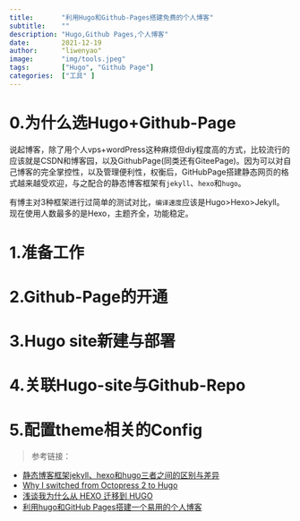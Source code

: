 ```yaml
---
title:       "利用Hugo和Github-Pages搭建免费的个人博客"
subtitle:    ""
description: "Hugo,Github Pages,个人博客"
date:        2021-12-19
author:      "liwenyao"
image:       "img/tools.jpeg"
tags:        ["Hugo", "Github Page"]
categories:  ["工具" ]
---
```



# 0.为什么选Hugo+Github-Page
说起博客，除了用个人vps+wordPress这种麻烦但diy程度高的方式，比较流行的应该就是CSDN和博客园，以及GithubPage(同类还有GiteePage)。因为可以对自己博客的完全掌控性，以及管理便利性，权衡后，GitHubPage搭建静态网页的格式越来越受欢迎，与之配合的静态博客框架有`jekyll`、`hexo`和`hugo`。

有博主对3种框架进行过简单的测试对比，`编译速度`应该是Hugo>Hexo>Jekyll。现在使用人数最多的是Hexo，主题齐全，功能稳定。

# 1.准备工作
# 2.Github-Page的开通
# 3.Hugo site新建与部署
# 4.关联Hugo-site与Github-Repo
# 5.配置theme相关的Config


> 参考链接：

* [静态博客框架jekyll、hexo和hugo三者之间的区别与差异](https://zhuanlan.zhihu.com/p/368407566)
* [Why I switched from Octopress 2 to Hugo](https://conscientiousprogrammer.com/blog/2015/05/31/why-i-switched-from-octopress-2-to-hugo/)
* [浅谈我为什么从 HEXO 迁移到 HUGO](https://sspai.com/post/59904)
* [利用hugo和GitHub Pages搭建一个易用的个人博客](https://thmiao.github.io/posts/first_post/)